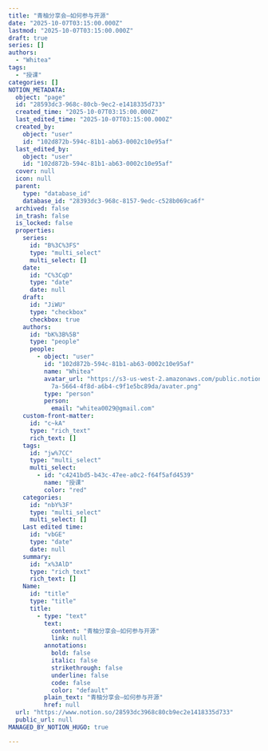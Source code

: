 ```yaml
---
title: "青柚分享会—如何参与开源"
date: "2025-10-07T03:15:00.000Z"
lastmod: "2025-10-07T03:15:00.000Z"
draft: true
series: []
authors:
  - "Whitea"
tags:
  - "授课"
categories: []
NOTION_METADATA:
  object: "page"
  id: "28593dc3-968c-80cb-9ec2-e1418335d733"
  created_time: "2025-10-07T03:15:00.000Z"
  last_edited_time: "2025-10-07T03:15:00.000Z"
  created_by:
    object: "user"
    id: "102d872b-594c-81b1-ab63-0002c10e95af"
  last_edited_by:
    object: "user"
    id: "102d872b-594c-81b1-ab63-0002c10e95af"
  cover: null
  icon: null
  parent:
    type: "database_id"
    database_id: "28393dc3-968c-8157-9edc-c528b069ca6f"
  archived: false
  in_trash: false
  is_locked: false
  properties:
    series:
      id: "B%3C%3FS"
      type: "multi_select"
      multi_select: []
    date:
      id: "C%3CqD"
      type: "date"
      date: null
    draft:
      id: "JiWU"
      type: "checkbox"
      checkbox: true
    authors:
      id: "bK%3B%5B"
      type: "people"
      people:
        - object: "user"
          id: "102d872b-594c-81b1-ab63-0002c10e95af"
          name: "Whitea"
          avatar_url: "https://s3-us-west-2.amazonaws.com/public.notion-static.com/529138\
            7a-5664-4f8d-a6b4-c9f1e5bc89da/avater.png"
          type: "person"
          person:
            email: "whitea0029@gmail.com"
    custom-front-matter:
      id: "c~kA"
      type: "rich_text"
      rich_text: []
    tags:
      id: "jw%7CC"
      type: "multi_select"
      multi_select:
        - id: "c4241bd5-b43c-47ee-a0c2-f64f5afd4539"
          name: "授课"
          color: "red"
    categories:
      id: "nbY%3F"
      type: "multi_select"
      multi_select: []
    Last edited time:
      id: "vbGE"
      type: "date"
      date: null
    summary:
      id: "x%3AlD"
      type: "rich_text"
      rich_text: []
    Name:
      id: "title"
      type: "title"
      title:
        - type: "text"
          text:
            content: "青柚分享会—如何参与开源"
            link: null
          annotations:
            bold: false
            italic: false
            strikethrough: false
            underline: false
            code: false
            color: "default"
          plain_text: "青柚分享会—如何参与开源"
          href: null
  url: "https://www.notion.so/28593dc3968c80cb9ec2e1418335d733"
  public_url: null
MANAGED_BY_NOTION_HUGO: true

---
```


